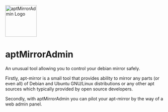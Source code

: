 <img src="https://raw.githubusercontent.com/anthlasserre/aptMirrorAdmin/master/images/aptMirrorAdminLogo.png" alt="aptMirrorAdmin Logo" height=100px align="middle"/>

# aptMirrorAdmin
An unusual tool allowing you to control your debian mirror safely.

Firstly, apt-mirror is a small tool that provides ability to mirror any parts (or even all) of Debian and Ubuntu GNU/Linux distributions or any other apt sources which typically provided by open source developers.

Secondly, with aptMirrorAdmin you can pilot your apt-mirror by the way of a web admin panel.
